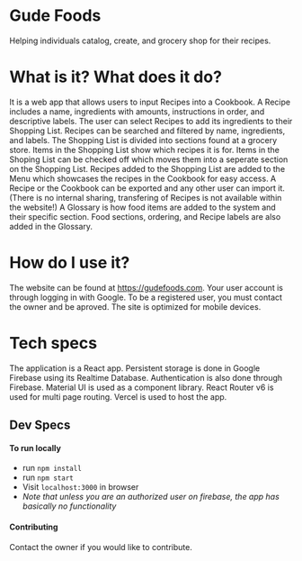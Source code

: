 # Gude Foods

Helping individuals catalog, create, and grocery shop for their recipes.

# What is it? What does it do?

It is a web app that allows users to input Recipes into a Cookbook. A Recipe includes a name, ingredients with amounts, instructions in order, and descriptive labels. The user can select Recipes to add its ingredients to their Shopping List. Recipes can be searched and filtered by name, ingredients, and labels. The Shopping List is divided into sections found at a grocery store. Items in the Shopping List show which recipes it is for. Items in the Shoping List can be checked off which moves them into a seperate section on the Shopping List. Recipes added to the Shopping List are added to the Menu which showcases the recipes in the Cookbook for easy access. A Recipe or the Cookbook can be exported and any other user can import it. (There is no internal sharing, transfering of Recipes is not available within the website!) A Glossary is how food items are added to the system and their specific section. Food sections, ordering, and Recipe labels are also added in the Glossary. 

# How do I use it?

The website can be found at https://gudefoods.com. Your user account is through logging in with Google. To be a registered user, you must contact the owner and be aproved. The site is optimized for mobile devices.

# Tech specs

The application is a React app. Persistent storage is done in Google Firebase using its Realtime Database. Authentication is also done through Firebase. Material UI is used as a component library. React Router v6 is used for multi page routing. Vercel is used to host the app.

## Dev Specs

#### To run locally

- run `npm install`
- run `npm start`
- Visit `localhost:3000` in browser
- _Note that unless you are an authorized user on firebase, the app has basically no functionality_

#### Contributing

Contact the owner if you would like to contribute.
